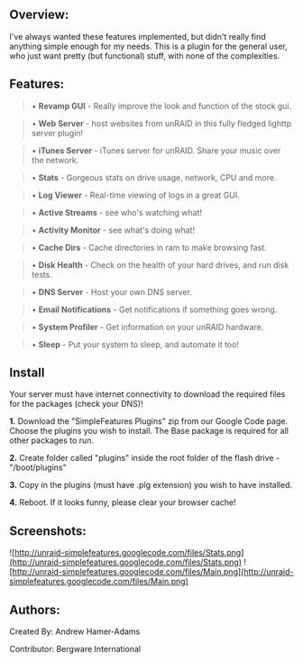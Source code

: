 ## Overview: ##

I've always wanted these features implemented, but didn't really find anything simple enough for my needs. This is a plugin for the general user, who just want pretty (but functional) stuff, with none of the complexities.

## Features: ##

> • **Revamp GUI** - Really improve the look and function of the stock gui.

> • **Web Server** - host websites from unRAID in this fully fledged lighttp server plugin!

> • **iTunes Server** - iTunes server for unRAID. Share your music over the network.

> • **Stats** - Gorgeous stats on drive usage, network, CPU and more.

> • **Log Viewer** - Real-time viewing of logs in a great GUI.

> • **Active Streams** - see who's watching what!

> • **Activity Monitor** - see what's doing what!

> • **Cache Dirs** - Cache directories in ram to make browsing fast.

> • **Disk Health** - Check on the health of your hard drives, and run disk tests.

> • **DNS Server** - Host your own DNS server.

> • **Email Notifications** - Get notifications if something goes wrong.

> • **System Profiler** - Get information on your unRAID hardware.

> • **Sleep** - Put your system to sleep, and automate it too!


## Install ##

Your server must have internet connectivity to download the required files for the packages (check your DNS)!

**1.** Download the "SimpleFeatures Plugins" zip from our Google Code page. Choose the plugins you wish to install. The Base package is required for all other packages to run.

**2.** Create folder called "plugins" inside the root folder of the flash drive - "/boot/plugins"

**3.** Copy in the plugins (must have .plg extension) you wish to have installed.

**4.** Reboot. If it looks funny, please clear your browser cache!

## Screenshots: ##

![http://unraid-simplefeatures.googlecode.com/files/Stats.png](http://unraid-simplefeatures.googlecode.com/files/Stats.png)
![http://unraid-simplefeatures.googlecode.com/files/Main.png](http://unraid-simplefeatures.googlecode.com/files/Main.png)

## Authors: ##

Created By: Andrew Hamer-Adams

Contributor: Bergware International